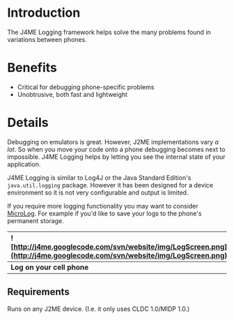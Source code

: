 # Introduction #

The J4ME Logging framework helps solve the many problems found in variations between phones.

# Benefits #

  * Critical for debugging phone-specific problems
  * Unobtrusive, both fast and lightweight

# Details #

Debugging on emulators is great.  However, J2ME implementations vary _a lot_.  So when you move your code onto a phone debugging becomes next to impossible.  J4ME Logging helps by letting you see the internal state of your application.

J4ME Logging is similar to Log4J or the Java Standard Edition's `java.util.logging` package.  However it has been designed for a device environment so it is not very configurable and output is limited.

If you require more logging functionality you may want to consider [MicroLog](http://microlog.sourceforge.net/).  For example if you'd like to save your logs to the phone's permanent storage.

| ![http://j4me.googlecode.com/svn/website/img/LogScreen.png](http://j4me.googlecode.com/svn/website/img/LogScreen.png) | ![http://j4me.googlecode.com/svn/website/img/LogConsole.png](http://j4me.googlecode.com/svn/website/img/LogConsole.png) |
|:----------------------------------------------------------------------------------------------------------------------|:------------------------------------------------------------------------------------------------------------------------|
| **Log on your cell phone** | **Log to the Eclipse console** |

## Requirements ##

Runs on any J2ME device.  (I.e. it only uses CLDC 1.0/MIDP 1.0.)